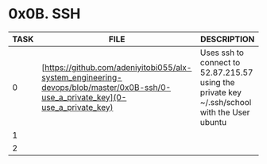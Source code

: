 # 0x0B. SSH

| TASK | FILE | DESCRIPTION |
| ---- | ---- | ------ |
| 0 | [https://github.com/adeniyitobi055/alx-system_engineering-devops/blob/master/0x0B-ssh/0-use_a_private_key](0-use_a_private_key) | Uses ssh to connect to 52.87.215.57 using the private key ~/.ssh/school with the User ubuntu |
| 1 |  |  |
| 2  |  |  |
